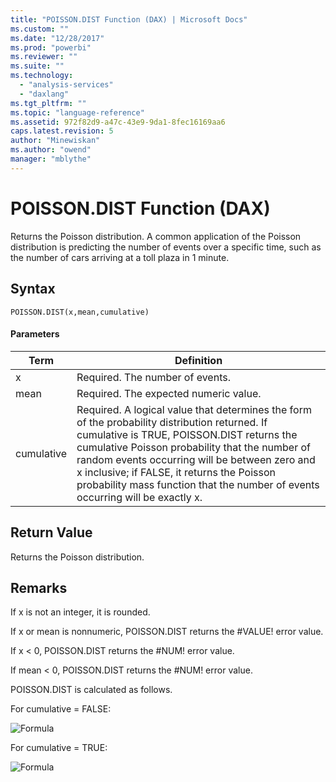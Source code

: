 ```yaml
---
title: "POISSON.DIST Function (DAX) | Microsoft Docs"
ms.custom: ""
ms.date: "12/28/2017"
ms.prod: "powerbi"
ms.reviewer: ""
ms.suite: ""
ms.technology: 
  - "analysis-services"
  - "daxlang"
ms.tgt_pltfrm: ""
ms.topic: "language-reference"
ms.assetid: 972f82d9-a47c-43e9-9da1-8fec16169aa6
caps.latest.revision: 5
author: "Minewiskan"
ms.author: "owend"
manager: "mblythe"
---
```

# POISSON.DIST Function (DAX)
Returns the Poisson distribution. A common application of the Poisson distribution is predicting the number of events over a specific time, such as the number of cars arriving at a toll plaza in 1 minute.  
  
## Syntax  
  
```  
POISSON.DIST(x,mean,cumulative)  
```  
  
#### Parameters  
  
|Term|Definition|  
|--------|--------------|  
|x|Required. The number of events.|  
|mean|Required. The expected numeric value.|  
|cumulative|Required. A logical value that determines the form of the probability distribution returned. If cumulative is TRUE, POISSON.DIST returns the cumulative Poisson probability that the number of random events occurring will be between zero and x inclusive; if FALSE, it returns the Poisson probability mass function that the number of events occurring will be exactly x.|  
  
## Return Value  
Returns the Poisson distribution.  
  
## Remarks  
If x is not an integer, it is rounded.  
  
If x or mean is nonnumeric, POISSON.DIST returns the #VALUE! error value.  
  
If x &lt; 0, POISSON.DIST returns the #NUM! error value.  
  
If mean &lt; 0, POISSON.DIST returns the #NUM! error value.  
  
POISSON.DIST is calculated as follows.  
  
For cumulative = FALSE:  
  
![Formula](../DAX/media/dax-poisson-formula1.gif "Formula")  
  
For cumulative = TRUE:  
  
![Formula](../DAX/media/dax-poisson-formula2.gif "Formula")  
  
